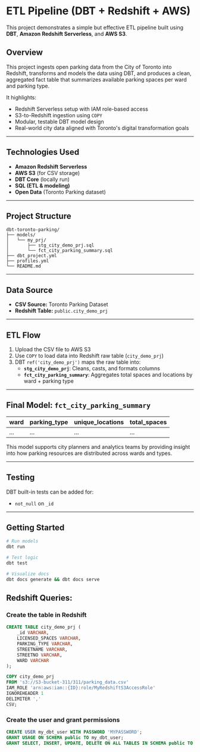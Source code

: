 # ETL Pipeline (DBT + Redshift + AWS)

This project demonstrates a simple but effective ETL pipeline built using **DBT**, **Amazon Redshift Serverless**, and **AWS S3**.

## Overview

This project ingests open parking data from the City of Toronto into Redshift, transforms and models the data using DBT, and produces a clean, aggregated fact table that summarizes available parking spaces per ward and parking type.

It highlights:
- Redshift Serverless setup with IAM role-based access
- S3-to-Redshift ingestion using `COPY`
- Modular, testable DBT model design
- Real-world city data aligned with Toronto's digital transformation goals

---

## Technologies Used

- **Amazon Redshift Serverless**
- **AWS S3** (for CSV storage)
- **DBT Core** (locally run)
- **SQL (ETL & modeling)**
- **Open Data** (Toronto Parking dataset)

---

## Project Structure

```
dbt-toronto-parking/
├── models/
│   └── my_prj/
│       ├── stg_city_demo_prj.sql
│       └── fct_city_parking_summary.sql
├── dbt_project.yml
├── profiles.yml
└── README.md
```

---

## Data Source

- **CSV Source:** Toronto Parking Dataset
- **Redshift Table:** `public.city_demo_prj`

---

## ETL Flow

1. Upload the CSV file to AWS S3
2. Use `COPY` to load data into Redshift raw table (`city_demo_prj`)
3. DBT `ref('city_demo_prj')` maps the raw table into:
   - **`stg_city_demo_prj`**: Cleans, casts, and formats columns
   - **`fct_city_parking_summary`**: Aggregates total spaces and locations by ward + parking type

---

## Final Model: `fct_city_parking_summary`

| ward | parking_type | unique_locations | total_spaces |
|------|---------------|------------------|---------------|
| ...  | ...           | ...              | ...           |

This model supports city planners and analytics teams by providing insight into how parking resources are distributed across wards and types.

---

## Testing

DBT built-in tests can be added for:
- `not_null` on `_id`

---

## Getting Started

```bash
# Run models
dbt run

# Test logic
dbt test

# Visualize docs
dbt docs generate && dbt docs serve
```



## Redshift Queries:

### Create the table in Redshift
```sql
CREATE TABLE city_demo_prj (
    _id VARCHAR,
    LICENSED_SPACES VARCHAR,
    PARKING_TYPE VARCHAR,
    STREETNAME VARCHAR,
    STREETNO VARCHAR,
    WARD VARCHAR
);

COPY city_demo_prj
FROM 's3://S3-bucket-311/311/parking_data.csv'
IAM_ROLE 'arn:aws:iam::{ID}:role/MyRedshiftS3AccessRole'
IGNOREHEADER 1
DELIMITER ','
CSV;
```

### Create the user and grant permissions
```sql
CREATE USER my_dbt_user WITH PASSWORD 'MYPASSWORD';
GRANT USAGE ON SCHEMA public TO my_dbt_user;
GRANT SELECT, INSERT, UPDATE, DELETE ON ALL TABLES IN SCHEMA public TO my_dbt_user;

